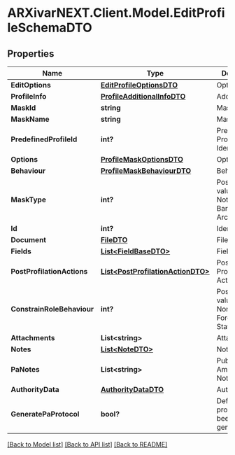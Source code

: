 # ARXivarNEXT.Client.Model.EditProfileSchemaDTO
## Properties

Name | Type | Description | Notes
------------ | ------------- | ------------- | -------------
**EditOptions** | [**EditProfileOptionsDTO**](EditProfileOptionsDTO.md) | Options | [optional] 
**ProfileInfo** | [**ProfileAdditionalInfoDTO**](ProfileAdditionalInfoDTO.md) | Additional data | [optional] 
**MaskId** | **string** | Mask Identifier | [optional] 
**MaskName** | **string** | Mask Name | [optional] 
**PredefinedProfileId** | **int?** | Predefined Profile Identifier | [optional] 
**Options** | [**ProfileMaskOptionsDTO**](ProfileMaskOptionsDTO.md) | Options | [optional] 
**Behaviour** | [**ProfileMaskBehaviourDTO**](ProfileMaskBehaviourDTO.md) | Behaviour | [optional] 
**MaskType** | **int?** | Possible values:  0: Nothing  1: Barcode  2: Archiviazione  | [optional] 
**Id** | **int?** | Identifier | [optional] 
**Document** | [**FileDTO**](FileDTO.md) | File data | [optional] 
**Fields** | [**List&lt;FieldBaseDTO&gt;**](FieldBaseDTO.md) | Fields | [optional] 
**PostProfilationActions** | [**List&lt;PostProfilationActionDTO&gt;**](PostProfilationActionDTO.md) | Post Profilation Actions | [optional] 
**ConstrainRoleBehaviour** | **int?** | Possible values:  0: None  1: ForceInsert  2: State  | [optional] 
**Attachments** | **List&lt;string&gt;** | Attachments | [optional] 
**Notes** | [**List&lt;NoteDTO&gt;**](NoteDTO.md) | Notes | [optional] 
**PaNotes** | **List&lt;string&gt;** | Public Amministration Notes | [optional] 
**AuthorityData** | [**AuthorityDataDTO**](AuthorityDataDTO.md) | Authority Data | [optional] 
**GeneratePaProtocol** | **bool?** | Defines if a protocol has been generated | [optional] 

[[Back to Model list]](../README.md#documentation-for-models) [[Back to API list]](../README.md#documentation-for-api-endpoints) [[Back to README]](../README.md)

